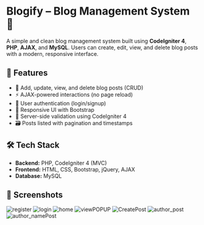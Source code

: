 # Blogify – Blog Management System 📝

A simple and clean blog management system built using **CodeIgniter 4**, **PHP**, **AJAX**, and **MySQL**. Users can create, edit, view, and delete blog posts with a modern, responsive interface.

## 🚀 Features

- 🧩 Add, update, view, and delete blog posts (CRUD)
- ⚡ AJAX-powered interactions (no page reload)
- 🔐 User authentication (login/signup)
- 📱 Responsive UI with Bootstrap
- 🧹 Server-side validation using CodeIgniter 4
- 🗃️ Posts listed with pagination and timestamps

## 🛠️ Tech Stack

- **Backend:** PHP, CodeIgniter 4 (MVC)
- **Frontend:** HTML, CSS, Bootstrap, jQuery, AJAX
- **Database:** MySQL

## 📸 Screenshots

![register](https://github.com/user-attachments/assets/328704ac-81d8-451b-994d-d0b913d1990a)
![login](https://github.com/user-attachments/assets/00635341-b51e-4dc7-905a-8a6f08011c50)
![home](https://github.com/user-attachments/assets/e240df56-38ac-4f71-a0da-e27e15e750e6)
![viewPOPUP](https://github.com/user-attachments/assets/861864d1-76a0-4144-b030-f8f4ce86ad7d)
![CreatePost](https://github.com/user-attachments/assets/c5421c9b-31bf-4fa4-a367-5e8c47af2e85)
![author_post](https://github.com/user-attachments/assets/4431c7ea-5a21-4adf-83a7-2baa68e97047)
![author_namePost](https://github.com/user-attachments/assets/773a064e-bc49-424c-a011-126cbcebf883)

